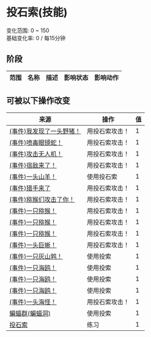 # 投石索(技能)  
变化范围: 0 ~ 150  
基础变化率: 0 / 每15分钟  
## 阶段  
范围  |  名称  |  描述  |  影响状态  |  影响动作  
----  |  ----  |  ----  |  ----  |  ----  
## 可被以下操作改变  
来源  |  操作  |  值  
----  |  ----  |  ----  
[(事件)我发现了一头野猪！](Event_BoarFight.md)  |  用投石索攻击！  |  1  
[(事件)喷毒眼镜蛇！](Event_CobraFight.md)  |  用投石索攻击！  |  1  
[(事件)攻击无人机！](Event_DroneFight.md)  |  用投石索攻击！  |  1  
[(事件)宿敌来了！](Event_EnemyFight.md)  |  用投石索攻击！  |  1  
[(事件)一头山羊！](Event_GoatFight.md)  |  使用投石索  |  1  
[(事件)猎手来了](Event_HunterFight.md)  |  用投石索攻击！  |  1  
[(事件)猕猴们攻击了你！](Event_MacaqueDenFight.md)  |  用投石索攻击！  |  1  
[(事件)一只猕猴！](Event_MacaqueFight.md)  |  用投石索攻击！  |  1  
[(事件)一只猕猴！](Event_MacaqueFightRaid.md)  |  用投石索攻击！  |  1  
[(事件)一只猕猴！](Event_MacaqueUndeadFight.md)  |  用投石索攻击！  |  1  
[(事件)一头巨蜥！](Event_MonitorFight.md)  |  用投石索攻击！  |  1  
[(事件)一只灰山鹑！](Event_PartridgeFight.md)  |  使用投索  |  1  
[(事件)一只海鸥！](Event_SeagullFight.md)  |  使用投索  |  1  
[(事件)一只海鸥！](Event_SeagullRaid.md)  |  使用投索  |  1  
[(事件)一只海鸥！](Event_SeagullRaidCrop.md)  |  使用投索  |  1  
[(事件)一头海怪！](Event_SeahoundFight.md)  |  用投石索攻击！  |  1  
[蝙蝠群(蝙蝠洞)](BatColony.md)  |  使用投索  |  1  
[投石索](Sling.md)  |  练习  |  1  
